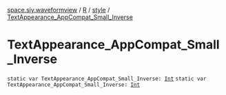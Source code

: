 [space.siy.waveformview](../../index.md) / [R](../index.md) / [style](index.md) / [TextAppearance_AppCompat_Small_Inverse](./-text-appearance_-app-compat_-small_-inverse.md)

# TextAppearance_AppCompat_Small_Inverse

`static var TextAppearance_AppCompat_Small_Inverse: `[`Int`](https://kotlinlang.org/api/latest/jvm/stdlib/kotlin/-int/index.html)
`static var TextAppearance_AppCompat_Small_Inverse: `[`Int`](https://kotlinlang.org/api/latest/jvm/stdlib/kotlin/-int/index.html)